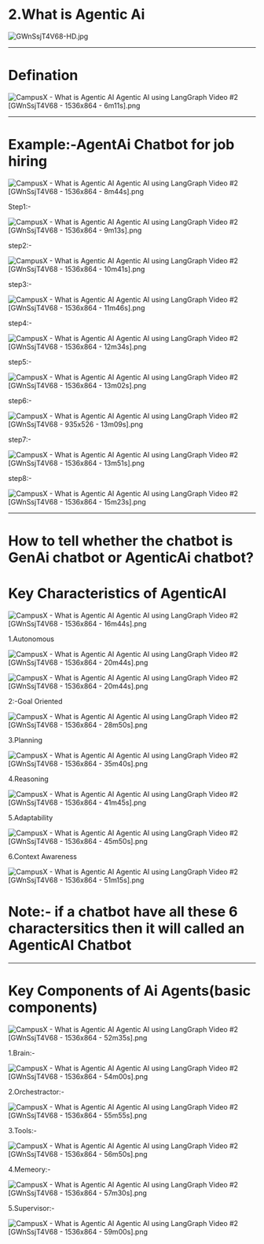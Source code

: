 # 2.What is Agentic Ai

![GWnSsjT4V68-HD.jpg](GWnSsjT4V68-HD.jpg)

---

# Defination

![CampusX - What is Agentic AI Agentic AI using LangGraph Video #2 [GWnSsjT4V68 - 1536x864 - 6m11s].png](CampusX_-_What_is_Agentic_AI_Agentic_AI_using_LangGraph_Video_2_GWnSsjT4V68_-_1536x864_-_6m11s.png)

---

# Example:-AgentAi Chatbot for job hiring

![CampusX - What is Agentic AI Agentic AI using LangGraph Video #2 [GWnSsjT4V68 - 1536x864 - 8m44s].png](CampusX_-_What_is_Agentic_AI_Agentic_AI_using_LangGraph_Video_2_GWnSsjT4V68_-_1536x864_-_8m44s.png)

Step1:-

![CampusX - What is Agentic AI Agentic AI using LangGraph Video #2 [GWnSsjT4V68 - 1536x864 - 9m13s].png](CampusX_-_What_is_Agentic_AI_Agentic_AI_using_LangGraph_Video_2_GWnSsjT4V68_-_1536x864_-_9m13s.png)

step2:-

![CampusX - What is Agentic AI Agentic AI using LangGraph Video #2 [GWnSsjT4V68 - 1536x864 - 10m41s].png](CampusX_-_What_is_Agentic_AI_Agentic_AI_using_LangGraph_Video_2_GWnSsjT4V68_-_1536x864_-_10m41s.png)

step3:-

![CampusX - What is Agentic AI Agentic AI using LangGraph Video #2 [GWnSsjT4V68 - 1536x864 - 11m46s].png](CampusX_-_What_is_Agentic_AI_Agentic_AI_using_LangGraph_Video_2_GWnSsjT4V68_-_1536x864_-_11m46s.png)

step4:-

![CampusX - What is Agentic AI Agentic AI using LangGraph Video #2 [GWnSsjT4V68 - 1536x864 - 12m34s].png](CampusX_-_What_is_Agentic_AI_Agentic_AI_using_LangGraph_Video_2_GWnSsjT4V68_-_1536x864_-_12m34s.png)

step5:-

![CampusX - What is Agentic AI Agentic AI using LangGraph Video #2 [GWnSsjT4V68 - 1536x864 - 13m02s].png](CampusX_-_What_is_Agentic_AI_Agentic_AI_using_LangGraph_Video_2_GWnSsjT4V68_-_1536x864_-_13m02s.png)

step6:-

![CampusX - What is Agentic AI Agentic AI using LangGraph Video #2 [GWnSsjT4V68 - 935x526 - 13m09s].png](CampusX_-_What_is_Agentic_AI_Agentic_AI_using_LangGraph_Video_2_GWnSsjT4V68_-_935x526_-_13m09s.png)

step7:-

![CampusX - What is Agentic AI Agentic AI using LangGraph Video #2 [GWnSsjT4V68 - 1536x864 - 13m51s].png](CampusX_-_What_is_Agentic_AI_Agentic_AI_using_LangGraph_Video_2_GWnSsjT4V68_-_1536x864_-_13m51s.png)

step8:-

![CampusX - What is Agentic AI Agentic AI using LangGraph Video #2 [GWnSsjT4V68 - 1536x864 - 15m23s].png](CampusX_-_What_is_Agentic_AI_Agentic_AI_using_LangGraph_Video_2_GWnSsjT4V68_-_1536x864_-_15m23s.png)

---

# How to tell whether the chatbot is GenAi chatbot or AgenticAi chatbot?

# Key Characteristics of AgenticAI

![CampusX - What is Agentic AI Agentic AI using LangGraph Video #2 [GWnSsjT4V68 - 1536x864 - 16m44s].png](CampusX_-_What_is_Agentic_AI_Agentic_AI_using_LangGraph_Video_2_GWnSsjT4V68_-_1536x864_-_16m44s.png)

1.Autonomous

![CampusX - What is Agentic AI Agentic AI using LangGraph Video #2 [GWnSsjT4V68 - 1536x864 - 20m44s].png](CampusX_-_What_is_Agentic_AI_Agentic_AI_using_LangGraph_Video_2_GWnSsjT4V68_-_1536x864_-_20m44s.png)

![CampusX - What is Agentic AI Agentic AI using LangGraph Video #2 [GWnSsjT4V68 - 1536x864 - 20m44s].png](CampusX_-_What_is_Agentic_AI_Agentic_AI_using_LangGraph_Video_2_GWnSsjT4V68_-_1536x864_-_20m44s%201.png)

2:-Goal Oriented

![CampusX - What is Agentic AI Agentic AI using LangGraph Video #2 [GWnSsjT4V68 - 1536x864 - 28m50s].png](CampusX_-_What_is_Agentic_AI_Agentic_AI_using_LangGraph_Video_2_GWnSsjT4V68_-_1536x864_-_28m50s.png)

3.Planning

![CampusX - What is Agentic AI Agentic AI using LangGraph Video #2 [GWnSsjT4V68 - 1536x864 - 35m40s].png](CampusX_-_What_is_Agentic_AI_Agentic_AI_using_LangGraph_Video_2_GWnSsjT4V68_-_1536x864_-_35m40s.png)

4.Reasoning

![CampusX - What is Agentic AI Agentic AI using LangGraph Video #2 [GWnSsjT4V68 - 1536x864 - 41m45s].png](CampusX_-_What_is_Agentic_AI_Agentic_AI_using_LangGraph_Video_2_GWnSsjT4V68_-_1536x864_-_41m45s.png)

5.Adaptability

![CampusX - What is Agentic AI Agentic AI using LangGraph Video #2 [GWnSsjT4V68 - 1536x864 - 45m50s].png](CampusX_-_What_is_Agentic_AI_Agentic_AI_using_LangGraph_Video_2_GWnSsjT4V68_-_1536x864_-_45m50s.png)

6.Context Awareness

![CampusX - What is Agentic AI Agentic AI using LangGraph Video #2 [GWnSsjT4V68 - 1536x864 - 51m15s].png](CampusX_-_What_is_Agentic_AI_Agentic_AI_using_LangGraph_Video_2_GWnSsjT4V68_-_1536x864_-_51m15s.png)

# Note:- if a chatbot have all these 6 charactersitics then it will called an AgenticAI Chatbot

---

# Key Components of Ai Agents(basic components)

![CampusX - What is Agentic AI Agentic AI using LangGraph Video #2 [GWnSsjT4V68 - 1536x864 - 52m35s].png](CampusX_-_What_is_Agentic_AI_Agentic_AI_using_LangGraph_Video_2_GWnSsjT4V68_-_1536x864_-_52m35s.png)

1.Brain:-

![CampusX - What is Agentic AI Agentic AI using LangGraph Video #2 [GWnSsjT4V68 - 1536x864 - 54m00s].png](CampusX_-_What_is_Agentic_AI_Agentic_AI_using_LangGraph_Video_2_GWnSsjT4V68_-_1536x864_-_54m00s.png)

2.Orchestractor:-

![CampusX - What is Agentic AI Agentic AI using LangGraph Video #2 [GWnSsjT4V68 - 1536x864 - 55m55s].png](CampusX_-_What_is_Agentic_AI_Agentic_AI_using_LangGraph_Video_2_GWnSsjT4V68_-_1536x864_-_55m55s.png)

3.Tools:-

![CampusX - What is Agentic AI Agentic AI using LangGraph Video #2 [GWnSsjT4V68 - 1536x864 - 56m50s].png](CampusX_-_What_is_Agentic_AI_Agentic_AI_using_LangGraph_Video_2_GWnSsjT4V68_-_1536x864_-_56m50s.png)

4.Memeory:-

![CampusX - What is Agentic AI Agentic AI using LangGraph Video #2 [GWnSsjT4V68 - 1536x864 - 57m30s].png](CampusX_-_What_is_Agentic_AI_Agentic_AI_using_LangGraph_Video_2_GWnSsjT4V68_-_1536x864_-_57m30s.png)

5.Supervisor:-

![CampusX - What is Agentic AI Agentic AI using LangGraph Video #2 [GWnSsjT4V68 - 1536x864 - 59m00s].png](CampusX_-_What_is_Agentic_AI_Agentic_AI_using_LangGraph_Video_2_GWnSsjT4V68_-_1536x864_-_59m00s.png)